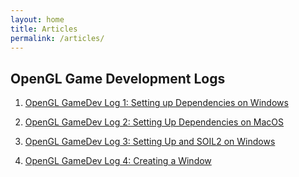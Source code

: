 ```yaml
---
layout: home
title: Articles
permalink: /articles/
---
```


## OpenGL Game Development Logs

1. [OpenGL GameDev Log 1: Setting up Dependencies on Windows](https://soumik12345.github.io/geekyrakshit-blog/gamedev/visualstudio/glfw/glew/2020/05/07/opengl-gamedev-log-1.html#setting-up-glew)

2. [OpenGL GameDev Log 2: Setting Up Dependencies on MacOS](https://soumik12345.github.io/geekyrakshit-blog/gamedev/visualstudio/glfw/glew/sdl/2020/05/08/opengl-gamedev-log-2.html)

3. [OpenGL GameDev Log 3: Setting Up and SOIL2 on Windows](https://soumik12345.github.io/geekyrakshit-blog/gamedev/visualstudio/soil2/2020/05/10/opengl-gamedev-log-3.html)

4. [OpenGL GameDev Log 4: Creating a Window](https://soumik12345.github.io/geekyrakshit-blog/gamedev/visualstudio/c++/glfw/glew/window/2020/05/10/opengl-gamedev-log-4.html)